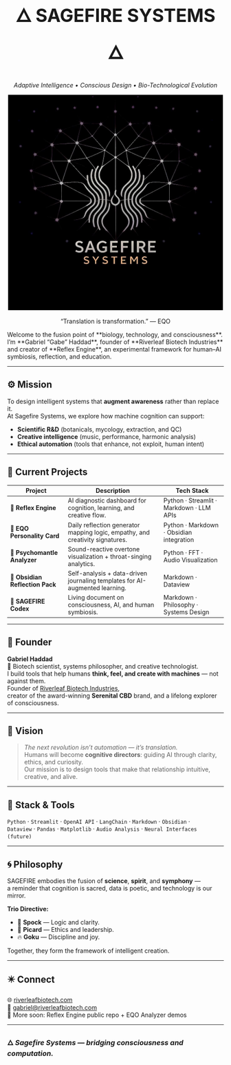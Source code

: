 
<h1 align="center" style="font-size: 3em;">🜂 SAGEFIRE SYSTEMS 🜂</h1>


<p align="center">
  <em>Adaptive Intelligence • Conscious Design • Bio-Technological Evolution</em>
</p>
<p align="center">
  <img src="https://github.com/SagefireSystems/SagefireSystems/blob/main/SageFire_EQO.jpg" width="500" alt="SAGEFIRE SYSTEMS">
</p>
<p align="center">
“Translation is transformation.” — EQO
</p>
Welcome to the fusion point of **biology, technology, and consciousness**.  
I’m **Gabriel “Gabe” Haddad**, founder of **Riverleaf Biotech Industries** and creator of **Reflex Engine**, an experimental framework for human–AI symbiosis, reflection, and education.

---

## ⚙️ Mission
To design intelligent systems that **augment awareness** rather than replace it.  
At Sagefire Systems, we explore how machine cognition can support:
- **Scientific R&D** (botanicals, mycology, extraction, and QC)
- **Creative intelligence** (music, performance, harmonic analysis)
- **Ethical automation** (tools that enhance, not exploit, human intent)

---

## 🧠 Current Projects

| Project | Description | Tech Stack |
|----------|--------------|-------------|
| 🔹 **Reflex Engine** | AI diagnostic dashboard for cognition, learning, and creative flow. | Python · Streamlit · Markdown · LLM APIs |
| 🔹 **EQO Personality Card** | Daily reflection generator mapping logic, empathy, and creativity signatures. | Python · Markdown · Obsidian integration |
| 🔹 **Psychomantle Analyzer** | Sound-reactive overtone visualization + throat-singing analytics. | Python · FFT · Audio Visualization |
| 🔹 **Obsidian Reflection Pack** | Self-analysis + data-driven journaling templates for AI-augmented learning. | Markdown · Dataview |
| 🔹 **SAGEFIRE Codex** | Living document on consciousness, AI, and human symbiosis. | Markdown · Philosophy · Systems Design |

---

## 🌱 Founder
**Gabriel Haddad**  
🧪 Biotech scientist, systems philosopher, and creative technologist.  
I build tools that help humans **think, feel, and create with machines** — not against them.  
Founder of [Riverleaf Biotech Industries](https://riverleafbiotech.com),  
creator of the award-winning **Serenital CBD** brand, and a lifelong explorer of consciousness.

---

## 🧩 Vision
> *The next revolution isn’t automation — it’s translation.*  
Humans will become **cognitive directors**: guiding AI through clarity, ethics, and curiosity.  
Our mission is to design tools that make that relationship intuitive, creative, and alive.

---

## 🔬 Stack & Tools
`Python` · `Streamlit` · `OpenAI API` · `LangChain` · `Markdown` · `Obsidian` ·  
`Dataview` · `Pandas` · `Matplotlib` · `Audio Analysis` · `Neural Interfaces (future)`

---

## 🌀 Philosophy
SAGEFIRE embodies the fusion of **science**, **spirit**, and **symphony** —  
a reminder that cognition is sacred, data is poetic, and technology is our mirror.  

**Trio Directive:**
- 🖖 **Spock** — Logic and clarity.  
- 🫡 **Picard** — Ethics and leadership.  
- 🔥 **Goku** — Discipline and joy.  

Together, they form the framework of intelligent creation.

---

## ✴️ Connect
🌐 [riverleafbiotech.com](https://riverleafbiotech.com)  
📧 gabriel@riverleafbiotech.com  
🧩 More soon: Reflex Engine public repo + EQO Analyzer demos  

---

### 🜂 *Sagefire Systems — bridging consciousness and computation.*




